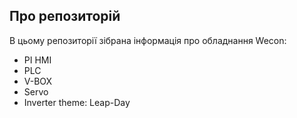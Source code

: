 ## Про репозиторій

В цьому репозиторії зібрана інформація про обладнання Wecon:

*   PI HMI
*   PLC
*   V-BOX
*   Servo
*   Inverter
theme: Leap-Day
